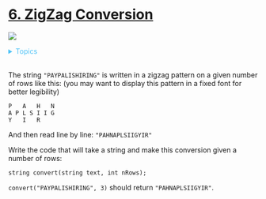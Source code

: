 # [6. ZigZag Conversion](https://leetcode.com/problems/zigzag-conversion/description/)

![](https://img.shields.io/badge/Difficulty-Medium-F8AF40.svg)

<details>
<summary style="color:#4FC3F7">Topics</summary>

* [`String`](https://leetcode.com/tag/string/)

</details>
<br />


The string `"PAYPALISHIRING"` is written in a zigzag pattern on a given number of rows like this: (you may want to display this pattern in a fixed font for better legibility)

    P   A   H   N
    A P L S I I G
    Y   I   R

And then read line by line: `"PAHNAPLSIIGYIR"`

Write the code that will take a string and make this conversion given a number of rows:

    string convert(string text, int nRows);

`convert("PAYPALISHIRING", 3)` should return `"PAHNAPLSIIGYIR"`.